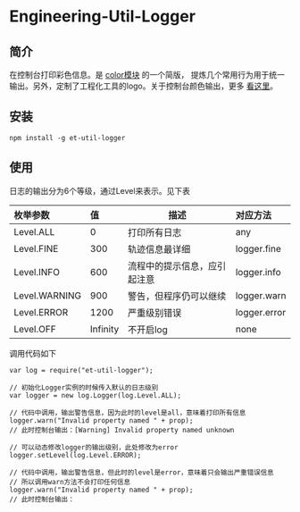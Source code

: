 # Engineering-Util-Logger
## 简介
在控制台打印彩色信息。是 [color模块](https://github.com/Marak/colors.js) 的一个简版，
提炼几个常用行为用于统一输出。另外，定制了工程化工具的logo。关于控制台颜色输出，更多
[看这里](http://blog.soulserv.net/terminal-friendly-application-with-node-js/)。
## 安装
```
npm install -g et-util-logger
```
## 使用
日志的输出分为6个等级，通过Level来表示。见下表

| 枚举参数| 值 | 描述 | 对应方法 |
| :--------- |:----------|--------------|:------------|
| Level.ALL | 0         | 打印所有日志 | any          |
| Level.FINE | 300      | 轨迹信息最详细 | logger.fine  |
| Level.INFO | 600      | 流程中的提示信息，应引起注意 | logger.info  |
| Level.WARNING | 900   | 警告，但程序仍可以继续 | logger.warn  |
| Level.ERROR | 1200    | 严重级别错误 | logger.error |
| Level.OFF | Infinity  | 不开启log | none         |


调用代码如下

```
var log = require("et-util-logger");

// 初始化Logger实例的时候传入默认的日志级别
var logger = new log.Logger(log.Level.ALL);

// 代码中调用，输出警告信息，因为此时的level是all，意味着打印所有信息
logger.warn("Invalid property named " + prop);
// 此时控制台输出：[Warning] Invalid property named unknown

// 可以动态修改logger的输出级别，此处修改为error
logger.setLevel(log.Level.ERROR);

// 代码中调用，输出警告信息，但此时的level是error，意味着只会输出严重错误信息
// 所以调用warn方法不会打印任何信息
logger.warn("Invalid property named " + prop);
// 此时控制台输出：


```